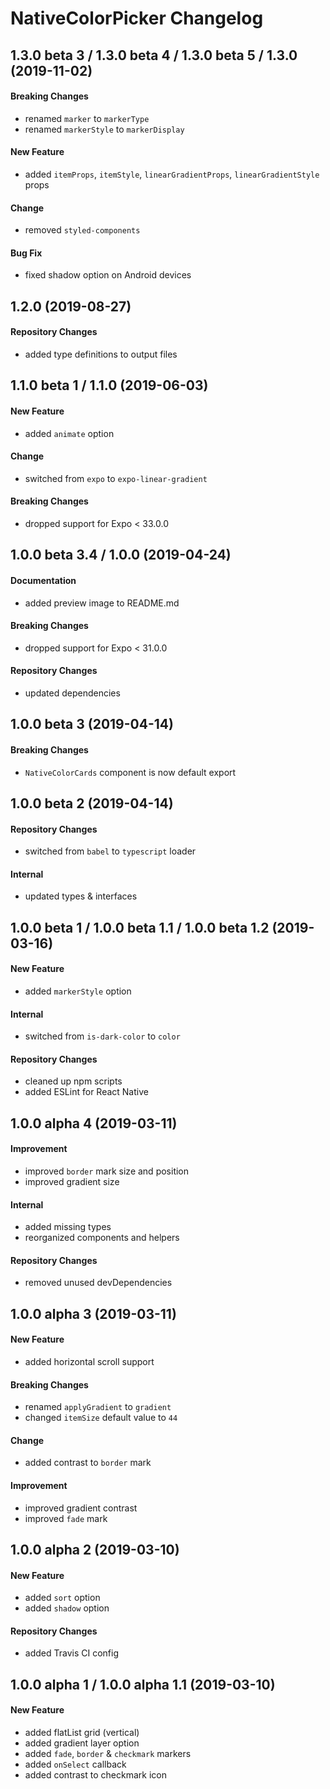 # NativeColorPicker Changelog

## 1.3.0 beta 3 / 1.3.0 beta 4 / 1.3.0 beta 5 / 1.3.0 (2019-11-02)
#### Breaking Changes
- renamed `marker` to `markerType`
- renamed `markerStyle` to `markerDisplay`

#### New Feature
- added `itemProps`, `itemStyle`, `linearGradientProps`, `linearGradientStyle` props

#### Change
- removed `styled-components`

#### Bug Fix
- fixed shadow option on Android devices

## 1.2.0 (2019-08-27)
#### Repository Changes
- added type definitions to output files

## 1.1.0 beta 1 / 1.1.0 (2019-06-03)
#### New Feature
- added `animate` option

#### Change
- switched from `expo` to `expo-linear-gradient`

#### Breaking Changes
- dropped support for Expo < 33.0.0

## 1.0.0 beta 3.4 / 1.0.0 (2019-04-24)
#### Documentation
- added preview image to README.md

#### Breaking Changes
- dropped support for Expo < 31.0.0

#### Repository Changes
- updated dependencies

## 1.0.0 beta 3 (2019-04-14)
#### Breaking Changes
- `NativeColorCards` component is now default export

## 1.0.0 beta 2 (2019-04-14)
#### Repository Changes
- switched from `babel` to `typescript` loader

#### Internal
- updated types & interfaces

## 1.0.0 beta 1 / 1.0.0 beta 1.1 / 1.0.0 beta 1.2 (2019-03-16)
#### New Feature
- added `markerStyle` option

#### Internal
- switched from `is-dark-color` to `color`

#### Repository Changes
- cleaned up npm scripts
- added ESLint for React Native

## 1.0.0 alpha 4 (2019-03-11)
#### Improvement
- improved `border` mark size and position
- improved gradient size

#### Internal
- added missing types
- reorganized components and helpers

#### Repository Changes
- removed unused devDependencies

## 1.0.0 alpha 3 (2019-03-11)
#### New Feature
- added horizontal scroll support

#### Breaking Changes
- renamed `applyGradient` to `gradient`
- changed `itemSize` default value to `44`

#### Change
- added contrast to `border` mark

#### Improvement
- improved gradient contrast
- improved `fade` mark

## 1.0.0 alpha 2 (2019-03-10)
#### New Feature
- added `sort` option
- added `shadow` option

#### Repository Changes
- added Travis CI config

## 1.0.0 alpha 1 / 1.0.0 alpha 1.1 (2019-03-10)
#### New Feature
- added flatList grid (vertical)
- added gradient layer option
- added `fade`, `border` & `checkmark` markers
- added `onSelect` callback
- added contrast to checkmark icon

